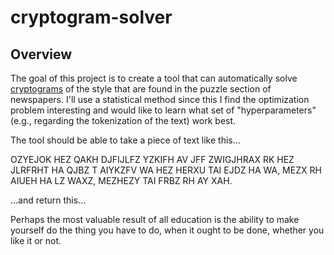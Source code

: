 # cryptogram-solver

## Overview

The goal of this project is to create a tool that can automatically solve [cryptograms](https://en.wikipedia.org/wiki/Cryptogram) of the style that are found in the puzzle section of newspapers. I'll use a statistical method since this I find the optimization problem interesting and would like to learn what set of "hyperparameters" (e.g., regarding the tokenization of the text) work best.

The tool should be able to take a piece of text like this...

OZYEJOK HEZ QAKH DJFIJLFZ YZKIFH AV JFF ZWIGJHRAX RK HEZ JLRFRHT HA QJBZ T AIYKZFV WA HEZ HERXU TAI EJDZ HA WA, MEZX RH AIUEH HA LZ WAXZ, MEZHEZY TAI FRBZ RH AY XAH.

...and return this...

Perhaps the most valuable result of all education is the ability to make yourself do the thing you have to do, when it ought to be done, whether you like it or not.
